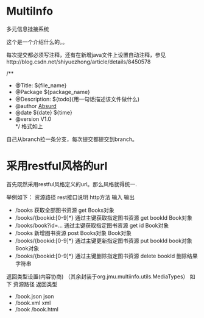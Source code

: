 # MultiInfo
多元信息挂接系统

这个是一个介绍什么的。。

每次提交都必须写注释，还有在新增java文件上设置自动注释，参见http://blog.csdn.net/shiyuezhong/article/details/8450578


/**   
* @Title: ${file_name} 
* @Package ${package_name} 
* @Description: ${todo}(用一句话描述该文件做什么) 
* @author  <a href="mailto:www_1350@163.com">Absurd</a>
* @date ${date} ${time} 
* @version V1.0   
*/
格式如上

自己从branch拉一条分支，每次提交都提交到branch。

# 采用restful风格的url
首先既然采用restful风格定义的url。那么风格就得统一.

举例如下：
资源路径						rest接口说明			http方法			输入					输出
* /books						获取全部图书资源			get									Books对象
* /books/{bookid:[0-9]*}		通过主键获取指定图书资源		get				bookId				Book对象
* /books/book?id=...			通过主键获取指定图书资源		get				id					Book对象
* /books						新增图书资源				post			Books对象				Book对象
* /books/{bookid:[0-9]*}		通过主键更新指定图书资源		put				bookId book对象		Book对象
* /books/{bookid:[0-9]*}		通过主键删除指定图书资源		delete			bookId 				删除结果字符串


 返回类型设置(内容协商)
（其余封装于org.jmu.multiinfo.utils.MediaTypes）
如下
资源路径		返回类型
* /book.json	json
* /book.xml	xml
* /book		/book.html

